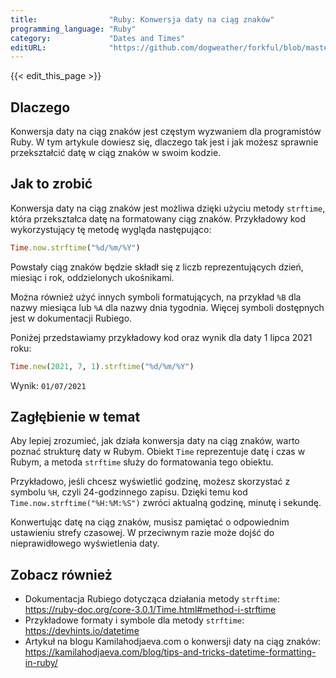 ```yaml
---
title:                "Ruby: Konwersja daty na ciąg znaków"
programming_language: "Ruby"
category:             "Dates and Times"
editURL:              "https://github.com/dogweather/forkful/blob/master/content/pl/ruby/converting-a-date-into-a-string.md"
---
```


{{< edit_this_page >}}

## Dlaczego

Konwersja daty na ciąg znaków jest częstym wyzwaniem dla programistów Ruby. W tym artykule dowiesz się, dlaczego tak jest i jak możesz sprawnie przekształcić datę w ciąg znaków w swoim kodzie.

## Jak to zrobić

Konwersja daty na ciąg znaków jest możliwa dzięki użyciu metody `strftime`, która przekształca datę na formatowany ciąg znaków. Przykładowy kod wykorzystujący tę metodę wygląda następująco:

```Ruby
Time.now.strftime("%d/%m/%Y")
```

Powstały ciąg znaków będzie składł się z liczb reprezentujących dzień, miesiąc i rok, oddzielonych ukośnikami.

Można również użyć innych symboli formatujących, na przykład `%B` dla nazwy miesiąca lub `%A` dla nazwy dnia tygodnia. Więcej symboli dostępnych jest w dokumentacji Rubiego.

Poniżej przedstawiamy przykładowy kod oraz wynik dla daty 1 lipca 2021 roku:

```Ruby
Time.new(2021, 7, 1).strftime("%d/%m/%Y")
```

Wynik: `01/07/2021`

## Zagłębienie w temat

Aby lepiej zrozumieć, jak działa konwersja daty na ciąg znaków, warto poznać strukturę daty w Rubym. Obiekt `Time` reprezentuje datę i czas w Rubym, a metoda `strftime` służy do formatowania tego obiektu.

Przykładowo, jeśli chcesz wyświetlić godzinę, możesz skorzystać z symbolu `%H`, czyli 24-godzinnego zapisu. Dzięki temu kod `Time.now.strftime("%H:%M:%S")` zwróci aktualną godzinę, minutę i sekundę.

Konwertując datę na ciąg znaków, musisz pamiętać o odpowiednim ustawieniu strefy czasowej. W przeciwnym razie może dojść do nieprawidłowego wyświetlenia daty.

## Zobacz również

- Dokumentacja Rubiego dotycząca działania metody `strftime`: https://ruby-doc.org/core-3.0.1/Time.html#method-i-strftime
- Przykładowe formaty i symbole dla metody `strftime`: https://devhints.io/datetime
- Artykuł na blogu Kamilahodjaeva.com o konwersji daty na ciąg znaków: https://kamilahodjaeva.com/blog/tips-and-tricks-datetime-formatting-in-ruby/